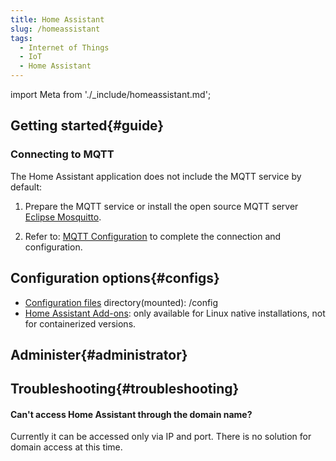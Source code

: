 ```yaml
---
title: Home Assistant
slug: /homeassistant
tags:
  - Internet of Things
  - IoT 
  - Home Assistant
---
```


import Meta from './_include/homeassistant.md';

<Meta name="meta" />

## Getting started{#guide}

### Connecting to MQTT

The Home Assistant application does not include the MQTT service by default:

1. Prepare the MQTT service or install the open source MQTT server [Eclipse Mosquitto](./mosquitto).    

2. Refer to: [MQTT Configuration](https://www.home-assistant.io/integrations/mqtt) to complete the connection and configuration.  

## Configuration options{#configs}

- [Configuration files](https://www.home-assistant.io/docs/configuration/) directory(mounted): /config
- [Home Assistant Add-ons](https://github.com/home-assistant/addons): only available for Linux native installations, not for containerized versions.

## Administer{#administrator}

## Troubleshooting{#troubleshooting}

#### Can't access Home Assistant through the domain name?

Currently it can be accessed only via IP and port. There is no solution for domain access at this time.
